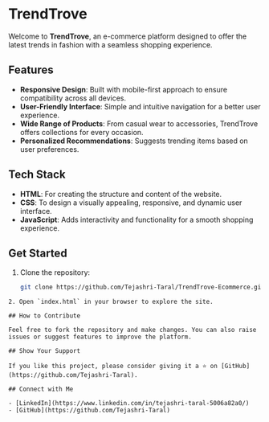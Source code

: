 # TrendTrove

Welcome to **TrendTrove**, an e-commerce platform designed to offer the latest trends in fashion with a seamless shopping experience. 

## Features

- **Responsive Design**: Built with mobile-first approach to ensure compatibility across all devices.
- **User-Friendly Interface**: Simple and intuitive navigation for a better user experience.
- **Wide Range of Products**: From casual wear to accessories, TrendTrove offers collections for every occasion.
- **Personalized Recommendations**: Suggests trending items based on user preferences.

## Tech Stack

- **HTML**: For creating the structure and content of the website.
- **CSS**: To design a visually appealing, responsive, and dynamic user interface.
- **JavaScript**: Adds interactivity and functionality for a smooth shopping experience.

## Get Started

1. Clone the repository:
   ```bash
   git clone https://github.com/Tejashri-Taral/TrendTrove-Ecommerce.git
```
2. Open `index.html` in your browser to explore the site.

## How to Contribute

Feel free to fork the repository and make changes. You can also raise issues or suggest features to improve the platform.

## Show Your Support

If you like this project, please consider giving it a ⭐️ on [GitHub](https://github.com/Tejashri-Taral).

## Connect with Me

- [LinkedIn](https://www.linkedin.com/in/tejashri-taral-5006a82a0/)
- [GitHub](https://github.com/Tejashri-Taral)
